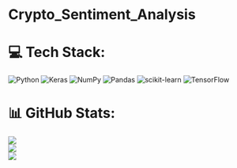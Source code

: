 # Crypto_Sentiment_Analysis

# 💻 Tech Stack:
![Python](https://img.shields.io/badge/python-3670A0?style=for-the-badge&logo=python&logoColor=ffdd54) ![Keras](https://img.shields.io/badge/Keras-%23D00000.svg?style=for-the-badge&logo=Keras&logoColor=white) ![NumPy](https://img.shields.io/badge/numpy-%23013243.svg?style=for-the-badge&logo=numpy&logoColor=white) ![Pandas](https://img.shields.io/badge/pandas-%23150458.svg?style=for-the-badge&logo=pandas&logoColor=white) ![scikit-learn](https://img.shields.io/badge/scikit--learn-%23F7931E.svg?style=for-the-badge&logo=scikit-learn&logoColor=white) ![TensorFlow](https://img.shields.io/badge/TensorFlow-%23FF6F00.svg?style=for-the-badge&logo=TensorFlow&logoColor=white)
# 📊 GitHub Stats:
![](https://github-readme-stats.vercel.app/api?username=Patilsanika&theme=dark&hide_border=false&include_all_commits=false&count_private=false)<br/>
![](https://github-readme-streak-stats.herokuapp.com/?user=Patilsanika&theme=dark&hide_border=false)<br/>
![](https://github-readme-stats.vercel.app/api/top-langs/?username=Patilsanika&theme=dark&hide_border=false&include_all_commits=false&count_private=false&layout=compact)



